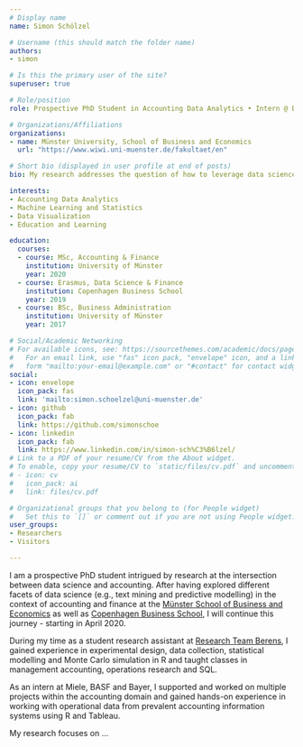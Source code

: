 ```yaml
---
# Display name
name: Simon Schölzel

# Username (this should match the folder name)
authors:
- simon

# Is this the primary user of the site?
superuser: true

# Role/position
role: Prospective PhD Student in Accounting Data Analytics • Intern @ Bayer AG

# Organizations/Affiliations
organizations:
- name: Münster University, School of Business and Economics
  url: "https://www.wiwi.uni-muenster.de/fakultaet/en"

# Short bio (displayed in user profile at end of posts)
bio: My research addresses the question of how to leverage data science and machine learning capabilities in the field of accounting.

interests:
- Accounting Data Analytics
- Machine Learning and Statistics
- Data Visualization
- Education and Learning

education:
  courses:
  - course: MSc, Accounting & Finance
    institution: University of Münster
    year: 2020
  - course: Erasmus, Data Science & Finance
    institution: Copenhagen Business School
    year: 2019
  - course: BSc, Business Administration
    institution: University of Münster
    year: 2017

# Social/Academic Networking
# For available icons, see: https://sourcethemes.com/academic/docs/page-builder/#icons
#   For an email link, use "fas" icon pack, "envelope" icon, and a link in the
#   form "mailto:your-email@example.com" or "#contact" for contact widget.
social:
- icon: envelope
  icon_pack: fas
  link: 'mailto:simon.schoelzel@uni-muenster.de'
- icon: github
  icon_pack: fab
  link: https://github.com/simonschoe
- icon: linkedin
  icon_pack: fab
  link: https://www.linkedin.com/in/simon-sch%C3%B6lzel/
# Link to a PDF of your resume/CV from the About widget.
# To enable, copy your resume/CV to `static/files/cv.pdf` and uncomment the lines below.
# - icon: cv
#   icon_pack: ai
#   link: files/cv.pdf

# Organizational groups that you belong to (for People widget)
#   Set this to `[]` or comment out if you are not using People widget.
user_groups:
- Researchers
- Visitors

---
```


I am a prospective PhD student intrigued by research at the intersection between data science and accounting. After having explored different facets of data science (e.g., text mining and predictive modelling) in the context of accounting and finance at the [Münster School of Business and Economics](https://www.wiwi.uni-muenster.de/fakultaet/en) as well as [Copenhagen Business School](https://www.cbs.dk/en), I will continue this journey - starting in April 2020.

During my time as a student research assistant at [Research Team Berens](https://www.wiwi.uni-muenster.de/ctrl/), I gained experience in experimental design, data collection, statistical modelling and Monte Carlo simulation in R and taught classes in management accounting, operations research and SQL.

As an intern at Miele, BASF and Bayer, I supported and worked on multiple projects within the accounting domain and gained hands-on experience in working with operational data from prevalent accounting information systems using R and Tableau.

My research focuses on ...
